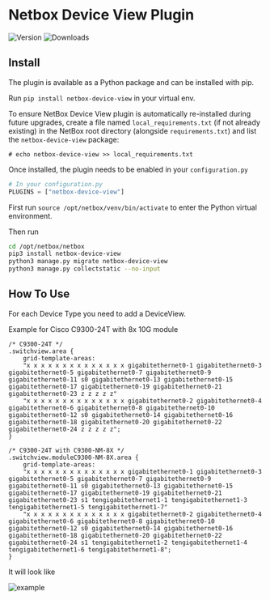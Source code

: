 # Netbox Device View Plugin
![Version](https://img.shields.io/pypi/v/netbox-device-view) ![Downloads](https://img.shields.io/pypi/dm/netbox-device-view)

## Install

The plugin is available as a Python package and can be installed with pip.

Run `pip install netbox-device-view` in your virtual env.

To ensure NetBox Device View plugin is automatically re-installed during future upgrades, create a file named `local_requirements.txt` (if not already existing) in the NetBox root directory (alongside `requirements.txt`) and list the `netbox-device-view` package:

```no-highlight
# echo netbox-device-view >> local_requirements.txt
```

Once installed, the plugin needs to be enabled in your `configuration.py`

```python
# In your configuration.py
PLUGINS = ["netbox-device-view"]
```

First run `source /opt/netbox/venv/bin/activate` to enter the Python virtual environment.


Then run 
```bash
cd /opt/netbox/netbox
pip3 install netbox-device-view
python3 manage.py migrate netbox-device-view
python3 manage.py collectstatic --no-input
```

## How To Use

For each Device Type you need to add a DeviceView.

Example for Cisco C9300-24T with 8x 10G module

```
/* C9300-24T */
.switchview.area {
	grid-template-areas:
	"x x x x x x x x x x x x x x gigabitethernet0-1 gigabitethernet0-3 gigabitethernet0-5 gigabitethernet0-7 gigabitethernet0-9 gigabitethernet0-11 s0 gigabitethernet0-13 gigabitethernet0-15 gigabitethernet0-17 gigabitethernet0-19 gigabitethernet0-21 gigabitethernet0-23 z z z z z"
	"x x x x x x x x x x x x x x gigabitethernet0-2 gigabitethernet0-4 gigabitethernet0-6 gigabitethernet0-8 gigabitethernet0-10 gigabitethernet0-12 s0 gigabitethernet0-14 gigabitethernet0-16 gigabitethernet0-18 gigabitethernet0-20 gigabitethernet0-22 gigabitethernet0-24 z z z z z";
}

/* C9300-24T with C9300-NM-8X */
.switchview.moduleC9300-NM-8X.area {
	grid-template-areas:
	"x x x x x x x x x x x x x x gigabitethernet0-1 gigabitethernet0-3 gigabitethernet0-5 gigabitethernet0-7 gigabitethernet0-9 gigabitethernet0-11 s0 gigabitethernet0-13 gigabitethernet0-15 gigabitethernet0-17 gigabitethernet0-19 gigabitethernet0-21 gigabitethernet0-23 s1 tengigabitethernet1-1 tengigabitethernet1-3 tengigabitethernet1-5 tengigabitethernet1-7"
	"x x x x x x x x x x x x x x gigabitethernet0-2 gigabitethernet0-4 gigabitethernet0-6 gigabitethernet0-8 gigabitethernet0-10 gigabitethernet0-12 s0 gigabitethernet0-14 gigabitethernet0-16 gigabitethernet0-18 gigabitethernet0-20 gigabitethernet0-22 gigabitethernet0-24 s1 tengigabitethernet1-2 tengigabitethernet1-4 tengigabitethernet1-6 tengigabitethernet1-8";
}
```

It will look like

![example](https://github.com/peterbaumert/netbox-device-view/blob/main/docs/example_view.png?raw=true)